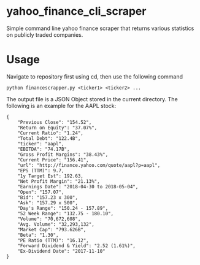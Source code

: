# yahoo_finance_cli_scraper
Simple command line yahoo finance scraper that returns various statistics on publicly traded companies.

# Usage

Navigate to repository first using cd, then use the following command
```
python financescrapper.py <ticker1> <ticker2> ...
```
The output file is a JSON Object stored in the current directory.
The following is an example for the AAPL stock:
```
{
    "Previous Close": "154.52", 
    "Return on Equity": "37.07%", 
    "Current Ratio": "1.24", 
    "Total Debt": "122.4B", 
    "ticker": "aapl", 
    "EBITDA": "74.17B", 
    "Gross Profit Margins": "38.43%", 
    "Current Price": "156.41", 
    "url": "http://finance.yahoo.com/quote/aapl?p=aapl", 
    "EPS (TTM)": 9.7, 
    "1y Target Est": 192.63, 
    "Net Profit Margin": "21.13%", 
    "Earnings Date": "2018-04-30 to 2018-05-04", 
    "Open": "157.07", 
    "Bid": "157.23 x 300", 
    "Ask": "157.29 x 500", 
    "Day's Range": "150.24 - 157.89", 
    "52 Week Range": "132.75 - 180.10", 
    "Volume": "70,672,608", 
    "Avg. Volume": "32,293,132", 
    "Market Cap": "793.626B", 
    "Beta": "1.30", 
    "PE Ratio (TTM)": "16.12", 
    "Forward Dividend & Yield": "2.52 (1.61%)", 
    "Ex-Dividend Date": "2017-11-10"
}
``` 
